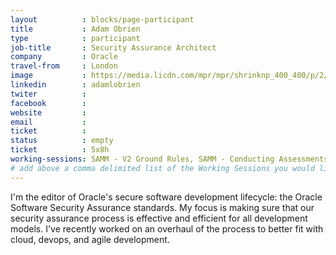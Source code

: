 ```yaml
---
layout          : blocks/page-participant
title           : Adam Obrien
type            : participant
job-title       : Security Assurance Architect
company         : Oracle
travel-from     : London
image           : https://media.licdn.com/mpr/mpr/shrinknp_400_400/p/2/005/04a/086/1c3ff3d.jpg
linkedin        : adamlobrien
twiter          :
facebook        :
website         :
email           :
ticket          :
status          : empty
ticket          : 5x8h
working-sessions: SAMM - V2 Ground Rules, SAMM - Conducting Assessments, SAMM - Core Model Update 1 - Intro, SAMM - Core Model Update 2 - Dev Methods, A7 - Insufficient Attack Protection, Securing the CI Pipeline, SAMM - Core Model Update 3 - Implementation, SAMM - Core Metrics, SAMM - Outreach and Marketing, SAMM - Standards and Compliance Mapping, Securing Legacy Applications, Machine Learning and Security, Scaling Static Analysis Reviews and Deployments
# add above a comma delimited list of the Working Sessions you would like to attend (use the session's title)
---
```


I'm the editor of Oracle's secure software development lifecycle: the Oracle Software Security Assurance standards. My focus is making sure that our security assurance process is effective and efficient for all development models. I've recently worked on an overhaul of the process to better fit with cloud, devops, and agile development.

